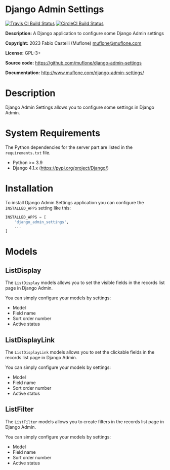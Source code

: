 # Django Admin Settings
[![Travis CI Build Status](https://img.shields.io/travis/com/muflone/django-admin-settings/master.svg)](https://www.travis-ci.com/github/muflone/django-admin-settings)
[![CircleCI Build Status](https://img.shields.io/circleci/project/github/muflone/django-admin-settings/master.svg)](https://circleci.com/gh/muflone/django-admin-settings)

**Description:** A Django application to configure some Django Admin settings 

**Copyright:** 2023 Fabio Castelli (Muflone) <muflone@muflone.com>

**License:** GPL-3+

**Source code:** https://github.com/muflone/django-admin-settings

**Documentation:** http://www.muflone.com/django-admin-settings/

# Description

Django Admin Settings allows you to configure some settings in Django Admin.

# System Requirements

The Python dependencies for the server part are listed in the
`requirements.txt` file.

* Python >= 3.9
* Django 4.1.x (https://pypi.org/project/Django/)

# Installation

To install Django Admin Settings application you can configure the
`INSTALLED_APPS` setting like this:

```python
INSTALLED_APPS = [
    'django_admin_settings',
    ...
]
```

# Models

## ListDisplay

The `ListDisplay` models allows you to set the visible fields in the records
list page in Django Admin.

You can simply configure your models by settings:

- Model
- Field name
- Sort order number
- Active status

## ListDisplayLink

The `ListDisplayLink` models allows you to set the clickable fields in the
records list page in Django Admin.

You can simply configure your models by settings:

- Model
- Field name
- Sort order number
- Active status

## ListFilter

The `ListFilter` models allows you to create filters in the records list page
in Django Admin.

You can simply configure your models by settings:

- Model
- Field name
- Sort order number
- Active status
